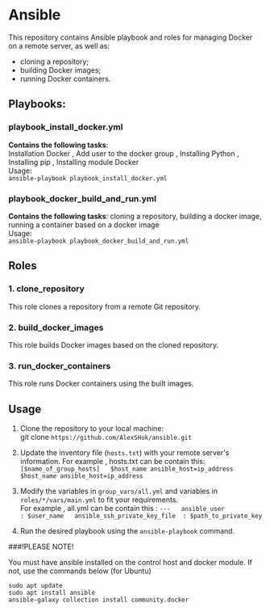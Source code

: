 # Ansible
This repository contains Ansible playbook and roles for managing Docker on a remote server, as well as:
- cloning a repository;  
- building Docker images;  
- running Docker containers.  
## Playbooks:  
### playbook_install_docker.yml  
**Сontains the following tasks**:  
Installation Docker , Add user to the docker group , Installing Python , Installing pip , Installing module Docker  
Usage:  
`ansible-playbook playbook_install_docker.yml` 

### playbook_docker_build_and_run.yml  
**Сontains the following tasks**: 
cloning a repository, building a docker image, running a container based on a docker image  
Usage:  
`ansible-playbook playbook_docker_build_and_run.yml`  

## Roles

### 1. clone_repository
This role clones a repository from a remote Git repository.

### 2. build_docker_images
This role builds Docker images based on the cloned repository.

### 3. run_docker_containers
This role runs Docker containers using the built images.

## Usage  
1. Clone the repository to your local machine:  
git clone `https://github.com/AlexSHuk/ansible.git`  

2. Update the inventory file (`hosts.txt`) with your remote server's information.
For example , hosts.txt can be contain this:
`[$name_of_group_hosts]  
$host_name ansible_host=ip_address  
$host_name ansible_host=ip_address`  
  
3. Modify the variables in `group_vars/all.yml` and variables in `roles/*/vars/main.yml` to fit your requirements.  
For example , all.yml can be contain this :
`---  
ansible_user                  : $user_name  
ansible_ssh_private_key_file  : $path_to_private_key`    
4. Run the desired playbook using the `ansible-playbook` command.


###!PLEASE NOTE!

You must have ansible installed on the control host and docker module. If not, use the commands below (for Ubuntu) 

`sudo apt update`  
`sudo apt install ansible`  
`ansible-galaxy collection install community.docker`  

